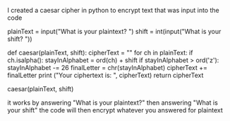 I created a caesar cipher in python to encrypt text that was input into the code

plainText = input("What is your plaintext? ")
shift = int(input("What is your shift? "))

def caesar(plainText, shift): 
  cipherText = ""
  for ch in plainText:
    if ch.isalpha():
      stayInAlphabet = ord(ch) + shift 
      if stayInAlphabet > ord('z'):
        stayInAlphabet -= 26
      finalLetter = chr(stayInAlphabet)
      cipherText += finalLetter
  print ("Your ciphertext is: ", cipherText)
  return cipherText


caesar(plainText, shift)


it works by answering  "What is your plaintext?"
then answering "What is your shift"
the code will then encrypt whatever you answered for plaintext
